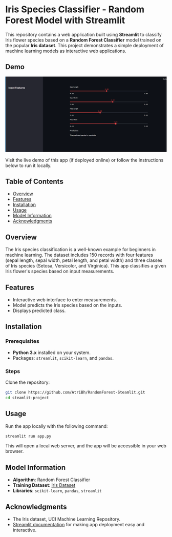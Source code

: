 
# Iris Species Classifier - Random Forest Model with Streamlit

This repository contains a web application built using **Streamlit** to classify Iris flower species based on a **Random Forest Classifier** model trained on the popular **Iris dataset**. This project demonstrates a simple deployment of machine learning models as interactive web applications.

## Demo

![App Screenshot](screenshot.png)

Visit the live demo of this app (if deployed online) or follow the instructions below to run it locally.

## Table of Contents

- [Overview](#overview)
- [Features](#features)
- [Installation](#installation)
- [Usage](#usage)
- [Model Information](#model-information)
- [Acknowledgments](#acknowledgments)

## Overview

The Iris species classification is a well-known example for beginners in machine learning. The dataset includes 150 records with four features (sepal length, sepal width, petal length, and petal width) and three classes of Iris species (Setosa, Versicolor, and Virginica). This app classifies a given Iris flower's species based on input measurements.

## Features

- Interactive web interface to enter measurements.
- Model predicts the Iris species based on the inputs.
- Displays predicted class.

## Installation

### Prerequisites

- **Python 3.x** installed on your system.
- Packages: `streamlit`, `scikit-learn`, and `pandas`.

### Steps
Clone the repository:
   ```bash
   git clone https://github.com/AtriBh/RandomForest-Steamlit.git
   cd steamlit-project
   ```


## Usage

Run the app locally with the following command:

```bash
streamlit run app.py
```

This will open a local web server, and the app will be accessible in your web browser.

## Model Information

- **Algorithm**: Random Forest Classifier
- **Training Dataset**: [Iris Dataset](https://archive.ics.uci.edu/ml/datasets/iris)
- **Libraries**: `scikit-learn`, `pandas`, `streamlit`

## Acknowledgments

- The Iris dataset, UCI Machine Learning Repository.
- [Streamlit documentation](https://docs.streamlit.io/) for making app deployment easy and interactive.

